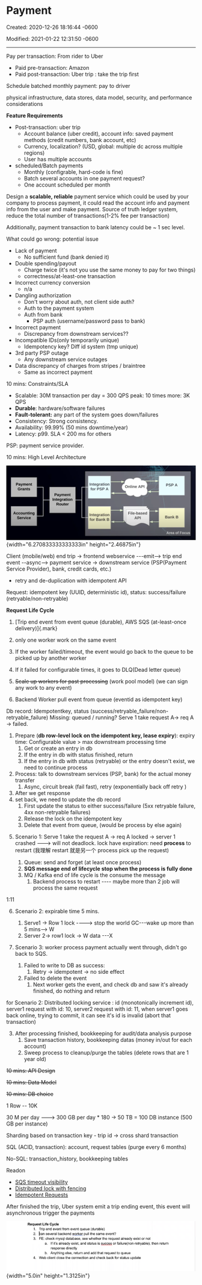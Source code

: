 # Payment 

Created: 2020-12-26 18:16:44 -0600

Modified: 2021-01-22 12:31:50 -0600

---

Pay per transaction: From rider to Uber

- Paid pre-transaction: Amazon
- Paid post-transaction: Uber trip : take the trip first



Schedule batched monthly payment: pay to driver



physical infrastructure, data stores, data model, security, and performance considerations

**Feature Requirements**

- Post-transaction: uber trip
  - Account balance (uber credit), account info: saved payment methods (credit numbers, bank account, etc)
  - Currency, localization? (USD, global: multiple dc across multiple regions)
  - User has multiple accounts
- scheduled/Batch payments
  - Monthly (configrable, hard-code is fine)
  - Batch several accounts in one payment request?
  - One account scheduled per month





Design a **scalable, reliable** payment service which could be used by your company to process payment, it could read the account info and payment info from the user and make payment. Source of truth ledger system, reduce the total number of transactions(1-2% fee per transaction)

Additionally, payment transaction to bank latency could be ~ 1 sec level.





What could go wrong: potential issue

- Lack of payment
  - No sufficient fund (bank denied it)
- Double spending/payout
  - Charge twice (it's not you use the same money to pay for two things)
  - correctness/at-least-one transaction
- Incorrect currency conversion
  - n/a
- Dangling authorization
  - Don't worry about auth, not client side auth?
  - Auth to the payment system
  - Auth from bank
    - PSP auth (username/password pass to bank)
- Incorrect payment
  - Discrepancy from downstream services??
- Incompatible IDs(only temporarily unique)
  - Idempotency key? Diff id system (tmp unique)
- 3rd party PSP outage
  - Any downstream service outages
- Data discrepancy of charges from stripes / braintree
  - Same as incorrect payment

10 mins: Constraints/SLA

- Scalable: 30M transaction per day = 300 QPS peak: 10 times more: 3K QPS
- **Durable**: hardware/software failures
- **Fault-tolerant:** any part of the system goes down/failures
- Consistency: Strong consistency.
- Availability: 99.99% (50 mins downtime/year)
- Latency: p99. SLA < 200 ms for others



PSP: payment service provider.









10 mins: High Level Architecture

![Payment Grants Accounting Service Integration Online API for PSP A Payment Integration Router File-based Integration API for Bank B PSP A Bank B Area of Focu ](../../media/Payment^JTrade-Payment-Payment-image1.png){width="6.270833333333333in" height="2.46875in"}

Client (mobile/web) end trip -> frontend webservice ---emit--> trip end event --async--> payment service -> downstream service (PSP(Payment Service Provider), bank, credit cards, etc.)

- retry and de-duplication with idempotent API

Request: idempotent key (UUID, deterministic id), status: success/failure (retryable/non-retryable)

**Request Life Cycle**

1.  [Trip end event from event queue (durable), AWS SQS (at-least-once delivery)]{.mark}



1.  only one worker work on the same event
2.  If the worker failed/timeout, the event would go back to the queue to be picked up by another worker
3.  If it failed for configurable times, it goes to DLQ(Dead letter queue)
4.  ~~Scale up workers for past processing~~ (work pool model) (we can sign any work to any event)



2.  Backend Worker pull event from queue (eventid as idempotent key)

Db record: Idempotentkey, status (success/retryable_failure/non-retryable_failure) Missing: queued / running? Serve 1 take request A-> req A → failed.

1.  Prepare (**db row-level lock on the idempotent key, lease expiry**): expiry time: Configurable value > max downstream processing time
    1.  Get or create an entry in db
    2.  If the entry in db with status finished, return
    3.  If the entry in db with status (retryable) or the entry doesn't exist, we need to continue process
2.  Process: talk to downstream services (PSP, bank) for the actual money transfer
    1.  Async, circuit break (fail fast), retry (exponentially back off retry )
3.  After we get response
4.  set back, we need to update the db record
    1.  First update the status to either success/failure (5xx retryable failure, 4xx non-retryable failures)
    2.  Release the lock on the idempotent key
    3.  Delete that event from queue, (would be process by else again)

<!-- -->

5.  Scenario 1: Serve 1 take the request A -> req A locked → server 1 crashed ---> will not deadlock. lock have expiration: need **process** to restart (我理解 restart 就是另一个 process pick up the request)
    1.  Queue: send and forget (at least once process)

    <!-- -->

    2.  **SQS message end of lifecycle stop when the process is fully done**

    <!-- -->

    3.  MQ / Kafka end of life cycle is the consume the message
        1.  Backend process to restart ---- maybe more than 2 job will process the same request

1:11



6.  Scenario 2: expirable time 5 mins.
    1.  Serve1 -> Row 1 lock ----> stop the world GC---wake up more than 5 mins--> W
    2.  Server 2-> row1 lock -> W data ---X



7.  Scenario 3: worker process payment actually went through, didn't go back to SQS.
    1.  Failed to write to DB as success:
        1.  Retry -> idempotent -> no side effect
    2.  Failed to delete the event
        1.  Next worker gets the event, and check db and saw it's already finished, do nothing and return



for Scenario 2: Distributed locking service : id (monotonically increment id), server1 request with id: 10, server2 request with id: 11, when server1 goes back online, trying to commit, it can see it's id is invalid (abort that transaction)



3.  After processing finished, bookkeeping for audit/data analysis purpose
    1.  Save transaction history, bookkeeping datas (money in/out for each account)
    2.  Sweep process to cleanup/purge the tables (delete rows that are 1 year old)













~~10 mins: API Design~~

~~10 mins: Data Model~~

~~10 mins: DB choice~~

1 Row -- 10K

30 M per day ---> 300 GB per day * 180 -> 50 TB = 100 DB instance (500 GB per instance)

Sharding based on transaction key - trip id → cross shard transaction

SQL (ACID, transaction): account, request tables (purge every 6 months)

No-SQL: transaction_history, bookkeeping tables



Readon

- [SQS timeout visibility](https://docs.aws.amazon.com/AWSSimpleQueueService/latest/SQSDeveloperGuide/sqs-visibility-timeout.html)
- [Distributed lock with fencing](https://martin.kleppmann.com/2016/02/08/how-to-do-distributed-locking.html)
- [Idempotent Requests](https://stripe.com/docs/api/idempotent_requests)







After finished the trip, Uber system emit a trip ending event, this event will asynchronous trigger the payments





![Request Life Cycle 1. Trip end event from event queue (durable) 2. ban several backend pull the same event? 3. FE: check mysql database, see whether the request already exist or not a. If it's already exist, and status is or failure(non-retryable), then retum response directly b. Anything else, return and add that request to queue 4. Web client dose the connection and check back for status update ](../../media/Payment^JTrade-Payment-Payment-image2.png){width="5.0in" height="1.3125in"}


